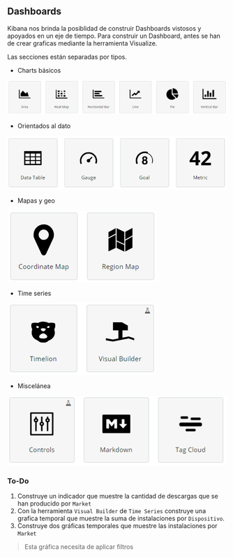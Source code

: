 ## Dashboards 

Kibana nos brinda la posiblidad de construir Dashboards vistosos y apoyados en un eje de tiempo. Para construir un Dashboard, antes se han de crear graficas mediante la herramienta Visualize.

Las secciones están separadas por tipos. 
* Charts básicos

![basics](/Lab4/img/basics.PNG)

* Orientados al dato

![data](/Lab4/img/data.PNG)

* Mapas y geo

![maps](/Lab4/img/maps.PNG)

* Time series

![time](/Lab4/img/time.PNG)

* Miscelánea

![misc](/Lab4/img/misc.PNG)

### To-Do
1. Construye un indicador que muestre la cantidad de descargas que se han producido por `Market`
2. Con la herramienta `Visual Builder` de `Time Series` construye una grafica temporal que muestre la suma de instalaciones por `Dispositivo`.
3. Construye dos gráficas temporales que muestre las instalaciones por `Market`
 > Esta gráfica necesita de aplicar filtros
 

